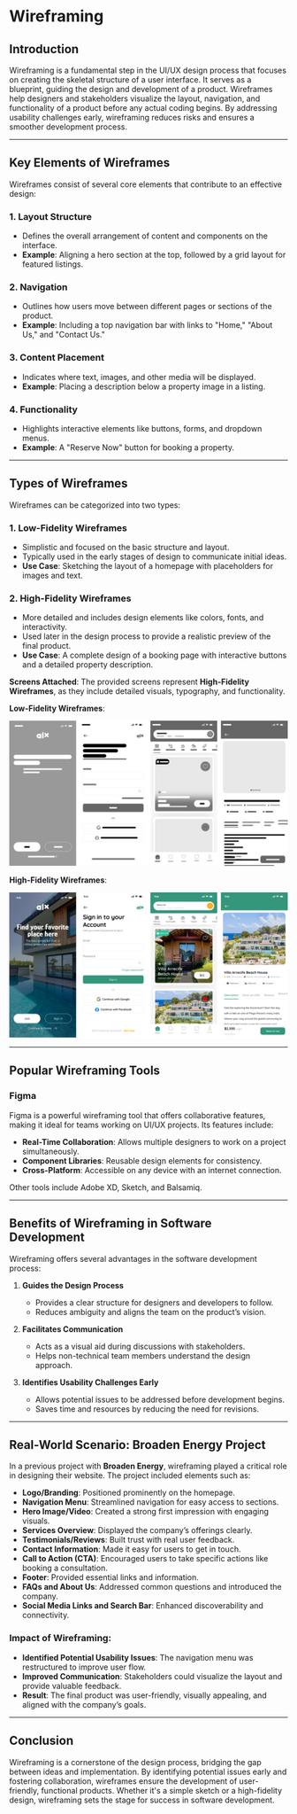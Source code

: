 # Wireframing

## Introduction

Wireframing is a fundamental step in the UI/UX design process that focuses on creating the skeletal structure of a user interface. It serves as a blueprint, guiding the design and development of a product. Wireframes help designers and stakeholders visualize the layout, navigation, and functionality of a product before any actual coding begins. By addressing usability challenges early, wireframing reduces risks and ensures a smoother development process.

---

## Key Elements of Wireframes

Wireframes consist of several core elements that contribute to an effective design:

### 1. **Layout Structure**
   - Defines the overall arrangement of content and components on the interface.
   - **Example**: Aligning a hero section at the top, followed by a grid layout for featured listings.

### 2. **Navigation**
   - Outlines how users move between different pages or sections of the product.
   - **Example**: Including a top navigation bar with links to "Home," "About Us," and "Contact Us."

### 3. **Content Placement**
   - Indicates where text, images, and other media will be displayed.
   - **Example**: Placing a description below a property image in a listing.

### 4. **Functionality**
   - Highlights interactive elements like buttons, forms, and dropdown menus.
   - **Example**: A "Reserve Now" button for booking a property.

---

## Types of Wireframes

Wireframes can be categorized into two types:

### 1. **Low-Fidelity Wireframes**
   - Simplistic and focused on the basic structure and layout.
   - Typically used in the early stages of design to communicate initial ideas.
   - **Use Case**: Sketching the layout of a homepage with placeholders for images and text.

### 2. **High-Fidelity Wireframes**
   - More detailed and includes design elements like colors, fonts, and interactivity.
   - Used later in the design process to provide a realistic preview of the final product.
   - **Use Case**: A complete design of a booking page with interactive buttons and a detailed property description.

**Screens Attached**: The provided screens represent **High-Fidelity Wireframes**, as they include detailed visuals, typography, and functionality.

**Low-Fidelity Wireframes**:

![ALX Booking System](Low-fidelity.png)

**High-Fidelity Wireframes**:

![ALX Booking System](Home.png)

---

## Popular Wireframing Tools

### **Figma**
Figma is a powerful wireframing tool that offers collaborative features, making it ideal for teams working on UI/UX projects. Its features include:
- **Real-Time Collaboration**: Allows multiple designers to work on a project simultaneously.
- **Component Libraries**: Reusable design elements for consistency.
- **Cross-Platform**: Accessible on any device with an internet connection.

Other tools include Adobe XD, Sketch, and Balsamiq.

---

## Benefits of Wireframing in Software Development

Wireframing offers several advantages in the software development process:

1. **Guides the Design Process**
   - Provides a clear structure for designers and developers to follow.
   - Reduces ambiguity and aligns the team on the product’s vision.

2. **Facilitates Communication**
   - Acts as a visual aid during discussions with stakeholders.
   - Helps non-technical team members understand the design approach.

3. **Identifies Usability Challenges Early**
   - Allows potential issues to be addressed before development begins.
   - Saves time and resources by reducing the need for revisions.

---

## Real-World Scenario: Broaden Energy Project

In a previous project with **Broaden Energy**, wireframing played a critical role in designing their website. The project included elements such as:

- **Logo/Branding**: Positioned prominently on the homepage.
- **Navigation Menu**: Streamlined navigation for easy access to sections.
- **Hero Image/Video**: Created a strong first impression with engaging visuals.
- **Services Overview**: Displayed the company’s offerings clearly.
- **Testimonials/Reviews**: Built trust with real user feedback.
- **Contact Information**: Made it easy for users to get in touch.
- **Call to Action (CTA)**: Encouraged users to take specific actions like booking a consultation.
- **Footer**: Provided essential links and information.
- **FAQs and About Us**: Addressed common questions and introduced the company.
- **Social Media Links and Search Bar**: Enhanced discoverability and connectivity.

### Impact of Wireframing:
- **Identified Potential Usability Issues**: The navigation menu was restructured to improve user flow.
- **Improved Communication**: Stakeholders could visualize the layout and provide valuable feedback.
- **Result**: The final product was user-friendly, visually appealing, and aligned with the company’s goals.

---

## Conclusion

Wireframing is a cornerstone of the design process, bridging the gap between ideas and implementation. By identifying potential issues early and fostering collaboration, wireframes ensure the development of user-friendly, functional products. Whether it's a simple sketch or a high-fidelity design, wireframing sets the stage for success in software development.


